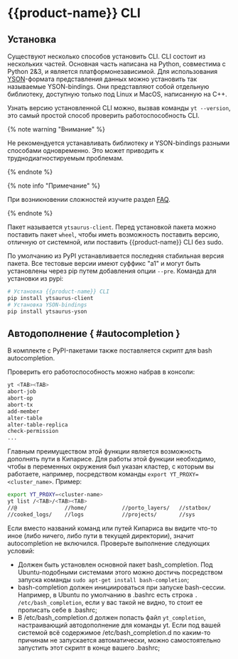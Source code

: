 # {{product-name}} CLI

## Установка

Существуют несколько способов установить CLI.
CLI состоит из нескольких частей. Основная часть написана на Python, совместима с Python 2&3, и является платформонезависимой.
Для использования [YSON](../../../user-guide/storage/yson.md)-формата представления данных можно установить так называемые YSON-bindings.
Они представляют собой отдельную библиотеку, доступную только под Linux и MacOS, написанную на C++.

Узнать версию установленной CLI можно, вызвав команды `yt --version`, это самый простой способ проверить работоспособность CLI.

{% note warning "Внимание" %}

Не рекомендуется устанавливать библиотеку и YSON-bindings разными способами одновременно.
Это может приводить к труднодиагностируемым проблемам.

{% endnote %}

{% note info "Примечание" %}

При возникновении сложностей изучите раздел [FAQ](../../../faq/faq.md).

{% endnote %}

Пакет называется `ytsaurus-client`. Перед установкой пакета можно поставить пакет `wheel`, чтобы иметь возможность поставить версию, отличную от системной, или поставить {{product-name}} CLI без sudo.

По умолчанию из PyPI устанавливается последняя стабильная версия пакета.
Все тестовые версии имеют суффикс "a1" и могут быть установлены через pip путем добавления опции `--pre`.
Команда для установки из pypi:
  ```bash
  # Установка {{product-name}} CLI
  pip install ytsaurus-client
  # Установка YSON-bindings
  pip install ytsaurus-yson
  ```

## Автодополнение { #autocompletion }

В комплекте с PyPI-пакетами также поставляется скрипт для bash autocompletion.

 Проверить его работоспособность можно набрав в консоли:

```bash
yt <TAB><TAB>
abort-job
abort-op
abort-tx
add-member
alter-table
alter-table-replica
check-permission
...
```

Главным преимуществом этой функции является возможность дополнять пути в Кипарисе. Для работы этой функции необходимо, чтобы в переменных окружения был указан кластер, с которым вы работаете, например, посредством команды `export YT_PROXY=<cluster_name>`. Пример:

```bash
export YT_PROXY=<cluster-name>
yt list /<TAB>/<TAB><TAB>
//@               //home/           //porto_layers/   //statbox/        //test_q_roc_auc  //trash           //userfeat/       //userstats/
//cooked_logs/    //logs            //projects/       //sys             //tmp/            //userdata/       //user_sessions/
```

Если вместо названий команд или путей Кипариса вы видите что-то иное (либо ничего, либо пути в текущей директории), значит autocompletion не включился. Проверьте выполнение следующих условий:

- Должен быть установлен основной пакет bash_completion. Под Ubuntu-подобными системами этого можно достичь посредством запуска команды `sudo apt-get install bash-completion`;
- bash-completion должен инициироваться при запуске bash-сессии. Например, в Ubuntu по умолчанию в .bashrc есть строка `. /etc/bash_completion`, если у вас такой не видно, то стоит ее прописать себе в .bashrc;
- В /etc/bash_completion.d должен попасть файл `yt_completion`, настраивающий автодополнение для команды yt. Если под вашей системой всё содержимое /etc/bash_completion.d по каким-то причинам не запускается автоматически, можно самостоятельно запустить этот скрипт в конце вашего .bashrc;


